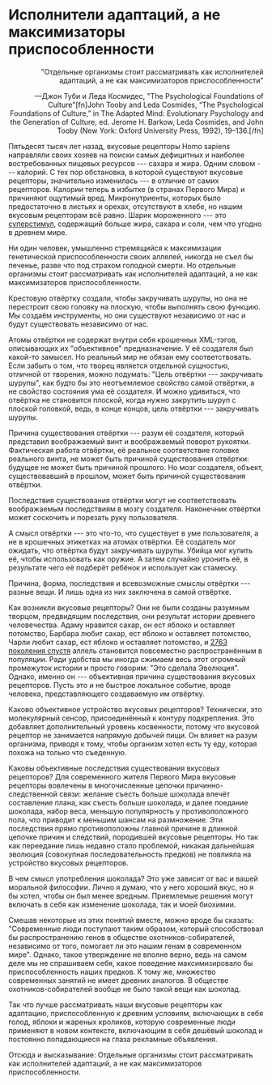 # Исполнители адаптаций, а не максимизаторы приспособленности
<p align="right">"Отдельные организмы стоит рассматривать как исполнителей адаптаций, а не как максимизаторов приспособленности"</p>
<p align="right">—Джон Туби и Леда Космидес, "The Psychological Foundations of Culture"[fn]John Tooby and Leda Cosmides, “The Psychological Foundations of Culture,” in The Adapted Mind: Evolutionary Psychology and the Generation of Culture, ed. Jerome H. Barkow, Leda Cosmides, and John Tooby (New York: Oxford University Press, 1992), 19–136.[/fn]</p>

Пятьдесят тысяч лет назад, вкусовые рецепторы Homo sapiens направляли своих хозяев на поиски самых дефицитных и наиболее востребованных пищевых ресурсов --- сахара и жира. Одним словом --- калорий. С тех пор обстановка, в которой существуют вкусовые рецепторы, значительно изменилась --- в отличие от самих рецепторов. Калории теперь в избытке (в странах Первого Мира) и причиняют ощутимый вред. Микронутриенты, которых было предостаточно в листьях и орехах, отсутствуют в хлебе, но нашим вкусовым рецепторам всё равно. Шарик мороженного --- это [суперстимул](https://www.readthesequences.com/SuperstimuliAndTheCollapseOfWesternCivilization), содержащий больше жира, сахара и соли, чем что угодно в древнем мире. 

Ни один человек, умышленно стремящийся к максимизации генетической приспособленности своих аллелей, никогда не съел бы печенье, разве что под страхом голодной смерти. Но отдельные организмы стоит рассматривать как исполнителей адаптаций, а не как максимизаторов приспособленности.

Крестовую отвёртку создали, чтобы закручивать шурупы, но она не перестроит свою головку на плоскую, чтобы выполнять свою функцию. Мы создаём инструменты, но они существуют независимо от нас и будут существовать независимо от нас.

Атомы отвёртки не содержат внутри себя крошечных XML-тэгов, описывающих их "объективное" предназначение. У её создателя был какой-то замысел. Но реальный мир не обязан ему соответствовать. Если забыть о том, что творец является отдельной сущностью, отличной от творения, можно подумать: "Цель отвёртки --- закручивать шурупы", как будто бы это неотъемлемое свойство самой отвёртки, а не свойство состояния ума её создателя. И можно удивиться, что отвёртка не становится плоской, когда нужно закрутить шуруп с плоской головкой, ведь, в конце концов, цель отвёртки --- закручивать шурупы.

Причина существования отвёртки --- разум её создателя, который представил воображаемый винт и воображаемый поворот рукоятки. Фактическая работа отвёртки, её реальное соответствие головке реального винта, не может быть причиной существования отвёртки: будущее не может быть причиной прошлого. Но мозг создателя, объект, существовавший в прошлом, может быть причиной существования отвёртки.

Последствия существования отвёртки могут не соответствовать воображаемым последствиям в мозгу создателя. Наконечник отвёртки может соскочить и порезать руку пользователя.

А смысл отвёртки --- это что-то, что существует в уме пользователя, а не в крошечных этикетках на атомах отвёртки. Её создатель мог ожидать, что отвёртка будут закручивать шурупы. Убийца мог купить её, чтобы использовать как оружие. А затем случайно уронить её, в результате чего её подберёт ребёнок и использует как стамеску.

Причина, форма, последствия и всевозможные смыслы отвёртки --- разные вещи. И лишь одна из них заключена в самой отвёртке.

Как возникли вкусовые рецепторы? Они не были созданы разумным творцом, предвидящим последствия, они результат истории древнего человечества. Адаму нравится сахар, он ест яблоко и оставляет потомство, Барбара любит сахар, ест яблоко и оставляет потомство, Чарли любит сахар, ест яблоко и оставляет потомство, и [2763 поколения спустя](/w/Эволюции_неразумны_но_всё_равно_работают) аллель становится повсеместно распространённым в популяции. Ради удобства мы иногда сжимаем весь этот огромный промежуток истории и просто говорим: "Это сделала Эволюция". Однако, именно он --- объективная причина существования вкусовых рецепторов. Пусть это и не быстрое локальное событие, вроде человека, представляющего создаваемую им отвёртку. 

Каково объективное устройство вкусовых рецепторов? Технически, это молекулярный сенсор, присоединённый к контуру подкрепления. Это добавляет дополнительный уровень косвенности, потому что вкусовой рецептор не занимается напрямую добычей пищи. Он  влияет на разум организма, приводя к тому, чтобы организм хотел есть ту еду, которая похожа на только что съеденную.

Каковы объективные последствия существования вкусовых рецепторов? Для современного жителя Первого Мира вкусовые рецепторы вовлечены в многочисленные цепочки причинно-следственной связи: желание съесть больше шоколада влечёт составление плана, как съесть больше шоколада, и далее поедание шоколада, набор веса, меньшую популярность у противоположного пола, что приводит к меньшим шансам на размножение. Эти последствия прямо противоположны главной причине в длинной цепочке причин и следствий, породившей вкусовые рецепторы. Но так как переедание лишь недавно стало проблемой, никакая дальнейшая эволюция (совокупная последовательность предков) не повлияла на устройство вкусовых рецепторов.

В чем смысл употребления шоколада? Это уже зависит от вас и вашей моральной философии. Лично я думаю, что у него хороший вкус, но я бы хотел, чтобы он был менее вредным. Приемлемые решения могут включать в себя как изменение шоколада, так и моей биохимии.

Смешав некоторые из этих понятий вместе, можно вроде бы сказать: "Современные люди поступают таким образом, который способствовал бы распространению генов в обществе охотников-собирателей, независимо от того, помогает ли это нашим генам в современном мире". Однако, такое утверждение не вполне верно, ведь на самом деле мы не спрашиваем себя, какое поведение максимизировало бы приспособленность наших предков. К тому же, множество современных занятий не имеет древних аналогов. В обществе охотников-собирателей вообще не было такой вещи как шоколад.

Так что лучше рассматривать наши вкусовые рецепторы как адаптацию, приспособленную к древним условиям, включающих в себя голод, яблоки и жареных кроликов, которую современные люди применяют в новом контексте, включающим в себя дешёвый шоколад и постоянно попадающиеся на глаза рекламные объявления. 

Отсюда и высказывание: Отдельные организмы стоит рассматривать как исполнителей адаптаций, а не как максимизаторов приспособленности.
